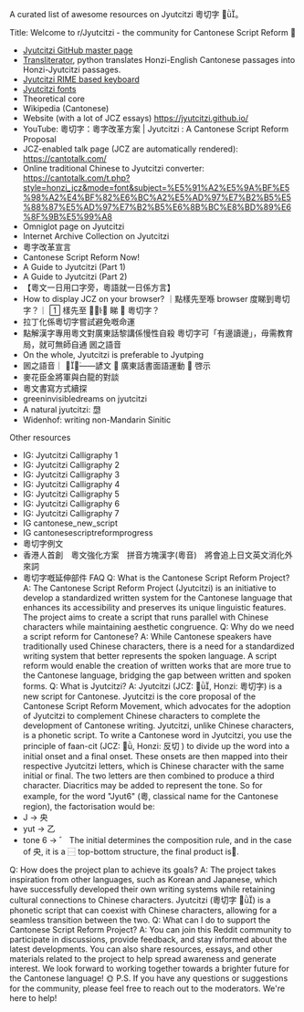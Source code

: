 A curated list of awesome resources on Jyutcitzi 粵切字 。

Title: Welcome to r/Jyutcitzi - the community for Cantonese Script Reform 🎉

- [Jyutcitzi GitHub master page](https://github.com/jyutcitzi)
- [Transliterator](https://github.com/jyutcitzi/jyutcitzi-transliterate), python translates Honzi-English Cantonese passages into Honzi-Jyutcitzi passages.
- [Jyutcitzi RIME based keyboard](https://github.com/jyutcitzi/jyutcitzi-RIME)
- [Jyutcitzi fonts](https://github.com/jyutcitzi/jyutcitzi-fonts)
- Theoretical core
- Wikipedia (Cantonese)
- Website (with a lot of JCZ essays) https://jyutcitzi.github.io/
- YouTube: 粵切字：粵字改革方案 | Jyutcitzi : A Cantonese Script Reform Proposal
- JCZ-enabled talk page (JCZ are automatically rendered): https://cantotalk.com/
- Online traditional Chinese to Jyutcitzi converter: https://cantotalk.com/t.php?style=honzi_jcz&mode=font&subject=%E5%91%A2%E5%9A%BF%E5%98%A2%E4%BF%82%E6%BC%A2%E5%AD%97%E7%B2%B5%E5%88%87%E5%AD%97%E7%B2%B5%E6%8B%BC%E8%BD%89%E6%8F%9B%E5%99%A8
- Omniglot page on Jyutcitzi
- Internet Archive Collection on Jyutcitzi
- 粵字改革宣言
- Cantonese Script Reform Now!
- A Guide to Jyutcitzi (Part 1)
- A Guide to Jyutcitzi (Part 2)
- 【粵文一日用口字旁，粵語就一日係方言】
- How to display JCZ on your browser? ｜點樣先至喺 browser 度睇到粵切字？｜  樣先至 󱪙󰧵 睇 󰧱 粵切字？
- 拉丁化係粵切字嘗試避免嘅命運
- 點解漢字專用粵文對廣東話黎講係慢性自殺 粵切字可「有邊讀邊」，毋需教育局，就可無師自通 囻之語音
- On the whole, Jyutcitzi is preferable to Jyutping
- 囻之語音｜ ——諺文  廣東話書面語運動  啓示
- 麥花臣金將軍與白龍的對談
- 粵文書寫方式續探
- greeninvisibledreams on jyutcitzi
- A natural jyutcitzi: 𢞵
- Widenhof: writing non-Mandarin Sinitic

Other resources

- IG: Jyutcitzi Calligraphy 1
- IG: Jyutcitzi Calligraphy 2
- IG: Jyutcitzi Calligraphy 3
- IG: Jyutcitzi Calligraphy 4
- IG: Jyutcitzi Calligraphy 5
- IG: Jyutcitzi Calligraphy 6
- IG: Jyutcitzi Calligraphy 7
- IG cantonese_new_script
- IG cantonesescriptreformprogress
- 粵切字例文
- 香港人首創　粵文強化方案　拼音方塊漢字(粵音)　將會追上日文英文消化外來詞
- 粵切字嘅延伸部件 FAQ
  Q: What is the Cantonese Script Reform Project?
  A: The Cantonese Script Reform Project (Jyutcitzi) is an initiative to develop a standardized written system for the Cantonese language that enhances its accessibility and preserves its unique linguistic features. The project aims to create a script that runs parallel with Chinese characters while maintaining aesthetic congruence.
  Q: Why do we need a script reform for Cantonese?
  A: While Cantonese speakers have traditionally used Chinese characters, there is a need for a standardized writing system that better represents the spoken language. A script reform would enable the creation of written works that are more true to the Cantonese language, bridging the gap between written and spoken forms.
  Q: What is Jyutcitzi?
  A: Jyutcitzi (JCZ: , Honzi: 粵切字) is a new script for Cantonese. Jyutcitzi is the core proposal of the Cantonese Script Reform Movement, which advocates for the adoption of Jyutcitzi to complement Chinese characters to complete the development of Cantonese writing.
  Jyutcitzi, unlike Chinese characters, is a phonetic script. To write a Cantonese word in Jyutcitzi, you use the principle of faan-cit (JCZ: , Honzi: 反切 ) to divide up the word into a initial onset and a final onset. These onsets are then mapped into their respective Jyutcitzi letters, which is Chinese character with the same initial or final. The two letters are then combined to produce a third character. Diacritics may be added to represent the tone. So for example, for the word "Jyut6" (粵, classical name for the Cantonese region), the factorisation would be:
- J → 央
- yut → 乙
- tone 6 → ゛
  The initial determines the composition rule, and in the case of 央, it is a ⿱ top-bottom structure, the final product is󱛍.

Q: How does the project plan to achieve its goals?
A: The project takes inspiration from other languages, such as Korean and Japanese, which have successfully developed their own writing systems while retaining cultural connections to Chinese characters. Jyutcitzi (粵切字 ) is a phonetic script that can coexist with Chinese characters, allowing for a seamless transition between the two.
Q: What can I do to support the Cantonese Script Reform Project?
A: You can join this Reddit community to participate in discussions, provide feedback, and stay informed about the latest developments. You can also share resources, essays, and other materials related to the project to help spread awareness and generate interest.
We look forward to working together towards a brighter future for the Cantonese language! 🌞
P.S. If you have any questions or suggestions for the community, please feel free to reach out to the moderators. We're here to help!
